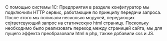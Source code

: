 С помощью системы 1C: Предприятия в разделе конфигуратор мы подключили HTTP сервис, работающие по принципу передачи запроса. 
После этого мы пописали несколько модулей, передающих соjтветсвующий запрос на статическую html  страницу. 
Поскольку необходимо было реализовать переход между страницей сайта, мы для пущего эффекта преобразовали html в php, также добавили css и JS. 
